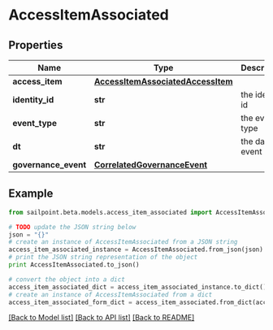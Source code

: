 # AccessItemAssociated


## Properties

Name | Type | Description | Notes
------------ | ------------- | ------------- | -------------
**access_item** | [**AccessItemAssociatedAccessItem**](AccessItemAssociatedAccessItem.md) |  | [optional] 
**identity_id** | **str** | the identity id | [optional] 
**event_type** | **str** | the event type | [optional] 
**dt** | **str** | the date of event | [optional] 
**governance_event** | [**CorrelatedGovernanceEvent**](CorrelatedGovernanceEvent.md) |  | [optional] 

## Example

```python
from sailpoint.beta.models.access_item_associated import AccessItemAssociated

# TODO update the JSON string below
json = "{}"
# create an instance of AccessItemAssociated from a JSON string
access_item_associated_instance = AccessItemAssociated.from_json(json)
# print the JSON string representation of the object
print AccessItemAssociated.to_json()

# convert the object into a dict
access_item_associated_dict = access_item_associated_instance.to_dict()
# create an instance of AccessItemAssociated from a dict
access_item_associated_form_dict = access_item_associated.from_dict(access_item_associated_dict)
```
[[Back to Model list]](../README.md#documentation-for-models) [[Back to API list]](../README.md#documentation-for-api-endpoints) [[Back to README]](../README.md)


